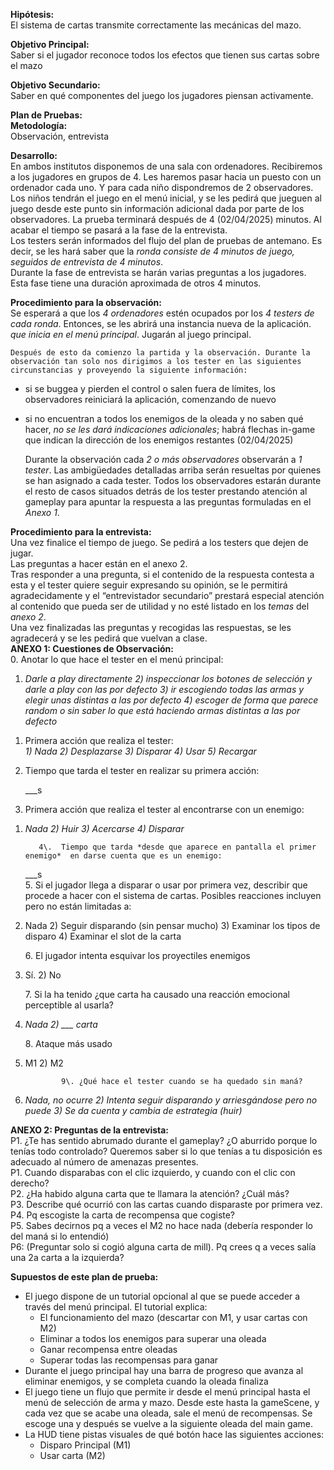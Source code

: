 **Hipótesis:**  
El sistema de cartas transmite correctamente las mecánicas del mazo.

**Objetivo Principal:**  
Saber si el jugador reconoce todos los efectos que tienen sus cartas sobre el mazo

**Objetivo Secundario:**  
Saber en qué componentes del juego los jugadores piensan activamente.

**Plan de Pruebas:**  
	**Metodología:**  
	Observación, entrevista

**Desarrollo:**  
En ambos institutos disponemos de una sala con ordenadores. Recibiremos a los jugadores en grupos de 4\. Les haremos pasar hacia un puesto con un ordenador cada uno. Y para cada niño dispondremos de 2 observadores.  
	Los niños tendrán el juego en el menú inicial, y se les pedirá que jueguen al juego desde este punto sin información adicional dada por parte de los observadores. La prueba terminará después de 4 (02/04/2025) minutos. Al acabar el tiempo se pasará a la fase de la entrevista.  
Los testers serán informados del flujo del plan de pruebas de antemano. Es decir, se les hará saber que la *ronda consiste de 4 minutos de juego, seguidos de entrevista de 4 minutos*.  
Durante la fase de entrevista se harán varias preguntas a los jugadores. Esta fase tiene una duración aproximada de otros 4 minutos.

**Procedimiento para la observación:**  
	Se esperará a que los *4 ordenadores* estén ocupados por los *4 testers de cada ronda*. Entonces, se les abrirá una instancia nueva de la aplicación. *que inicia* *en el menú principal*. Jugarán al juego principal.

	Después de esto da comienzo la partida y la observación. Durante la observación tan solo nos dirigimos a los tester en las siguientes circunstancias y proveyendo la siguiente información:

- si se buggea y pierden el control o salen fuera de límites, los observadores  reiniciará la aplicación, comenzando de nuevo  
- si no encuentran a todos los enemigos de la oleada y no saben qué hacer, *no se les dará indicaciones adicionales*; habrá flechas in-game que indican la dirección de los enemigos restantes (02/04/2025)

	Durante la observación cada *2 o más observadores* observarán a *1 tester*. Las ambigüedades detalladas arriba serán resueltas por quienes se han asignado a cada tester. Todos los observadores estarán durante el resto de casos situados detrás de los tester prestando atención al gameplay para apuntar la respuesta a las preguntas formuladas en el *Anexo 1*.

**Procedimiento para la entrevista:**  
	Una vez finalice el tiempo de juego. Se pedirá a los testers que dejen de jugar.  
Las preguntas a hacer están en el anexo 2\.  
	Tras responder a una pregunta, si el contenido de la respuesta contesta a esta y el tester quiere seguir expresando su opinión, se le permitirá agradecidamente y el “entrevistador secundario” prestará especial atención al contenido que pueda ser de utilidad y no esté listado en los *temas* del *anexo 2*.  
Una vez finalizadas las preguntas y recogidas las respuestas, se les agradecerá y se les pedirá que vuelvan a clase.  
**ANEXO 1: Cuestiones de Observación:**  
	      0\.   Anotar lo que hace el tester en el menú principal:

1) *Darle a play directamente    2\) inspeccionar los botones de selección y darle a play con las por defecto		3\) ir escogiendo todas las armas y elegir unas distintas a las por defecto	4\) escoger de forma que parece random o sin saber lo que está haciendo armas distintas a las por defecto*  
1. Primera acción que realiza el tester:  
   *1\) Nada	2\) Desplazarse	3\) Disparar	4\) Usar	5\) Recargar*  
2. Tiempo que tarda el tester en realizar su primera acción:

   \_\_\_s

3. Primera acción que realiza el tester al encontrarse con un enemigo:  
1) *Nada	2\) Huir	3\) Acercarse	4\) Disparar*

	      4\.  Tiempo que tarda *desde que aparece en pantalla el primer enemigo*  en darse cuenta que es un enemigo:  
	\_\_\_s  
 	     5\.   Si el jugador llega a disparar o usar por primera vez, describir que procede a hacer con el sistema de cartas. Posibles reacciones incluyen pero no están limitadas a:

1) Nada	2\) Seguir disparando (sin pensar mucho)	3\) Examinar los tipos de disparo	4\) Examinar el slot de la carta 

      6\.   El jugador intenta esquivar los proyectiles enemigos

1) Sí.	2\) No

   7\.   Si la ha tenido ¿que carta ha causado una reacción emocional perceptible al usarla?

1) *Nada	2\) \_\_\_ carta*

   8\.   Ataque más usado

1) M1	2\) M2

               9\. ¿Qué hace el tester cuando se ha quedado sin maná?

1) *Nada, no ocurre	2\) Intenta seguir disparando y arriesgándose pero no puede	3\) Se da cuenta y cambia de estrategia (huir)*

**ANEXO 2: Preguntas de la entrevista:**  
P1. ¿Te has sentido abrumado durante el gameplay? ¿O aburrido porque lo tenías todo controlado? Queremos saber si lo que tenías a tu disposición es adecuado al número de amenazas presentes.  
P1. Cuando disparabas con el clic izquierdo, y cuando con el clic con derecho?  
P2. ¿Ha habido alguna carta que te llamara la atención? ¿Cuál más?  
P3. Describe qué ocurrió con las cartas cuando disparaste por primera vez.  
P4. Pq escogiste la carta de recompensa que cogiste?  
P5. Sabes decirnos pq a veces el M2 no hace nada (debería responder lo del maná si lo entendió)  
P6: (Preguntar solo si cogió alguna carta de mill). Pq crees q a veces salía una 2a carta a la izquierda?

**Supuestos de este plan de prueba:**

* El juego dispone de un tutorial opcional al que se puede acceder a través del menú principal. El tutorial explica:  
  * El funcionamiento del mazo (descartar con M1, y usar cartas con M2)  
  * Eliminar a todos los enemigos para superar una oleada  
  * Ganar recompensa entre oleadas  
  * Superar todas las recompensas para ganar  
* Durante el juego principal hay una barra de progreso que avanza al eliminar enemigos, y se completa cuando la oleada finaliza  
* El juego tiene un flujo que permite ir desde el menú principal hasta el menú de selección de arma y mazo. Desde este hasta la gameScene, y cada vez que se acabe una oleada, sale el menú de recompensas. Se escoge una y después se vuelve a la siguiente oleada del main game.  
* La HUD tiene pistas visuales de qué botón hace las siguientes acciones:  
  * Disparo Principal (M1)  
  * Usar carta (M2)